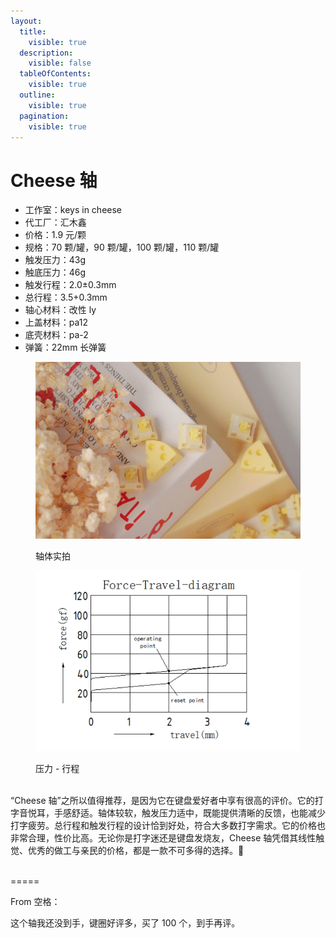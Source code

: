 ```yaml
---
layout:
  title:
    visible: true
  description:
    visible: false
  tableOfContents:
    visible: true
  outline:
    visible: true
  pagination:
    visible: true
---
```


# Cheese 轴

* 工作室：keys in cheese
* 代工厂：汇木鑫
* 价格：1.9 元/颗
* 规格：70 颗/罐，90 颗/罐，100 颗/罐，110 颗/罐
* 触发压力：43g
* 触底压力：46g
* 触发行程：2.0±0.3mm
* 总行程：3.5+0.3mm
* 轴心材料：改性 ly
* 上盖材料：pa12
* 底壳材料：pa-2
* 弹簧：22mm 长弹簧

<figure><img src="../.gitbook/assets/image (3).png" alt=""><figcaption><p>轴体实拍</p></figcaption></figure>

<figure><img src="../.gitbook/assets/image (1).png" alt=""><figcaption><p>压力 - 行程</p></figcaption></figure>

\
“Cheese 轴”之所以值得推荐，是因为它在键盘爱好者中享有很高的评价。它的打字音悦耳，手感舒适。轴体较软，触发压力适中，既能提供清晰的反馈，也能减少打字疲劳。总行程和触发行程的设计恰到好处，符合大多数打字需求。它的价格也非常合理，性价比高。无论你是打字迷还是键盘发烧友，Cheese 轴凭借其线性触觉、优秀的做工与亲民的价格，都是一款不可多得的选择。🧀

<br>
=====
<br>

From 空格：

这个轴我还没到手，键圈好评多，买了 100 个，到手再评。

